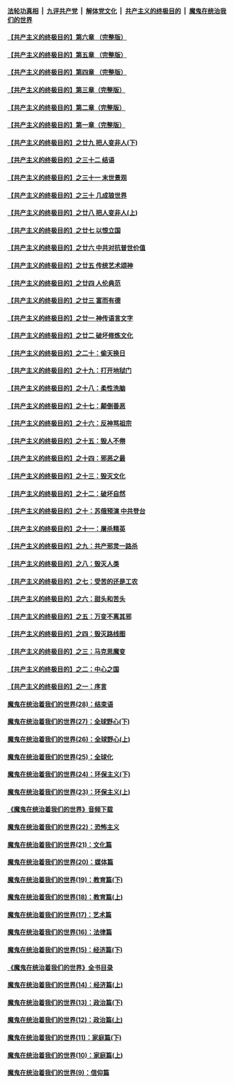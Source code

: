 ####  [法轮功真相](../../../../basic/blob/master/README.md?t=06151502) &nbsp;|&nbsp; [九评共产党](../../../../9ping.md/blob/master/README.md?t=06151502) &nbsp;|&nbsp; [解体党文化](../../../../jtdwh.md/blob/master/README.md?t=06151502)  &nbsp;|&nbsp; [共产主义的终极目的](../../../../gczydzjmd.md/blob/master/README.md?t=06151502) &nbsp;|&nbsp; [魔鬼在统治我们的世界](../../../../mgztzwmdsj.md/blob/master/README.md?t=06151502) 

#### [【共产主义的终极目的】第六章 （完整版）](../pages/nsc422/n11428913.md?t=06151502) 

#### [【共产主义的终极目的】第五章 （完整版）](../pages/nsc422/n11428912.md?t=06151502) 

#### [【共产主义的终极目的】第四章 （完整版）](../pages/nsc422/n11428907.md?t=06151502) 

#### [【共产主义的终极目的】第三章（完整版）](../pages/nsc422/n11428848.md?t=06151502) 

#### [【共产主义的终极目的】第二章（完整版）](../pages/nsc422/n11428831.md?t=06151502) 

#### [【共产主义的终极目的】第一章（完整版）](../pages/nsc422/n11417651.md?t=06151502) 

#### [【共产主义的终极目的】之廿九 把人变非人(下)](../pages/nsc422/n11344140.md?t=06151502) 

#### [【共产主义的终极目的】之三十二 结语](../pages/nsc422/n11360535.md?t=06151502) 

#### [【共产主义的终极目的】之三十一 末世景观](../pages/nsc422/n11351129.md?t=06151502) 

#### [【共产主义的终极目的】之三十 几成狼世界](../pages/nsc422/n11348280.md?t=06151502) 

#### [【共产主义的终极目的】之廿八 把人变非人(上)](../pages/nsc422/n11340492.md?t=06151502) 

#### [【共产主义的终极目的】之廿七 以恨立国](../pages/nsc422/n11336944.md?t=06151502) 

#### [【共产主义的终极目的】之廿六 中共对抗普世价值](../pages/nsc422/n11324785.md?t=06151502) 

#### [【共产主义的终极目的】之廿五 传统艺术颂神](../pages/nsc422/n11296396.md?t=06151502) 

#### [【共产主义的终极目的】之廿四 人伦典范](../pages/nsc422/n11296397.md?t=06151502) 

#### [【共产主义的终极目的】之廿三 富而有德](../pages/nsc422/n11283598.md?t=06151502) 

#### [【共产主义的终极目的】之廿一 神传语言文字](../pages/nsc422/n11263265.md?t=06151502) 

#### [【共产主义的终极目的】之廿二 破坏修炼文化](../pages/nsc422/n11245728.md?t=06151502) 

#### [【共产主义的终极目的】之二十：偷天换日](../pages/nsc422/n11238846.md?t=06151502) 

#### [【共产主义的终极目的】之十九：打开地狱门](../pages/nsc422/n11206376.md?t=06151502) 

#### [【共产主义的终极目的】之十八：柔性洗脑](../pages/nsc422/n11199994.md?t=06151502) 

#### [【共产主义的终极目的】之十七：颠倒善恶](../pages/nsc422/n11179782.md?t=06151502) 

#### [【共产主义的终极目的】之十六：反神骂祖宗](../pages/nsc422/n11166798.md?t=06151502) 

#### [【共产主义的终极目的】之十五：毁人不倦](../pages/nsc422/n11166792.md?t=06151502) 

#### [【共产主义的终极目的】之十四：邪恶之最](../pages/nsc422/n11150249.md?t=06151502) 

#### [【共产主义的终极目的】之十三：毁灭文化](../pages/nsc422/n11135227.md?t=06151502) 

#### [【共产主义的终极目的】之十二：破坏自然](../pages/nsc422/n11135214.md?t=06151502) 

#### [【共产主义的终极目的】之十：苏俄预演 中共登台](../pages/nsc422/n11118424.md?t=06151502) 

#### [【共产主义的终极目的】之十一：屠杀精英](../pages/nsc422/n11118442.md?t=06151502) 

#### [【共产主义的终极目的】之九：共产邪灵一路杀](../pages/nsc422/n11114139.md?t=06151502) 

#### [【共产主义的终极目的】之八：毁灭人类](../pages/nsc422/n11108503.md?t=06151502) 

#### [【共产主义的终极目的】之七：受苦的还是工农](../pages/nsc422/n11101809.md?t=06151502) 

#### [【共产主义的终极目的】之六：甜头和苦头](../pages/nsc422/n11096971.md?t=06151502) 

#### [【共产主义的终极目的】之五：万变不离其邪](../pages/nsc422/n11091285.md?t=06151502) 

#### [【共产主义的终极目的】之四：毁灭路线图](../pages/nsc422/n11086284.md?t=06151502) 

#### [【共产主义的终极目的】之三：马克思魔变](../pages/nsc422/n11061941.md?t=06151502) 

#### [【共产主义的终极目的】之二：中心之国](../pages/nsc422/n11047728.md?t=06151502) 

#### [【共产主义的终极目的】之一：序言](../pages/nsc422/n11086077.md?t=06151502) 

#### [魔鬼在统治着我们的世界(28)：结束语](../pages/nsc422/n10936246.md?t=06151502) 

#### [魔鬼在统治着我们的世界(27)：全球野心(下)](../pages/nsc422/n10928319.md?t=06151502) 

#### [魔鬼在统治着我们的世界(26)：全球野心(上)](../pages/nsc422/n10900318.md?t=06151502) 

#### [魔鬼在统治着我们的世界(25)：全球化](../pages/nsc422/n10788205.md?t=06151502) 

#### [魔鬼在统治着我们的世界(24)：环保主义(下)](../pages/nsc422/n10695307.md?t=06151502) 

#### [魔鬼在统治着我们的世界(23)：环保主义(上)](../pages/nsc422/n10688613.md?t=06151502) 

#### [《魔鬼在统治着我们的世界》音频下载](../pages/nsc422/n10635553.md?t=06151502) 

#### [魔鬼在统治着我们的世界(22)：恐怖主义](../pages/nsc422/n10614727.md?t=06151502) 

#### [魔鬼在统治着我们的世界(21)：文化篇](../pages/nsc422/n10597706.md?t=06151502) 

#### [魔鬼在统治着我们的世界(20)：媒体篇](../pages/nsc422/n10586579.md?t=06151502) 

#### [魔鬼在统治着我们的世界(19)：教育篇(下)](../pages/nsc422/n10564808.md?t=06151502) 

#### [魔鬼在统治着我们的世界(18)：教育篇(上)](../pages/nsc422/n10526970.md?t=06151502) 

#### [魔鬼在统治着我们的世界(17)：艺术篇](../pages/nsc422/n10499093.md?t=06151502) 

#### [魔鬼在统治着我们的世界(16)：法律篇](../pages/nsc422/n10485969.md?t=06151502) 

#### [魔鬼在统治着我们的世界(15)：经济篇(下)](../pages/nsc422/n10469975.md?t=06151502) 

#### [《魔鬼在统治着我们的世界》全书目录](../pages/nsc422/n10464261.md?t=06151502) 

#### [魔鬼在统治着我们的世界(14)：经济篇(上)](../pages/nsc422/n10457370.md?t=06151502) 

#### [魔鬼在统治着我们的世界(13)：政治篇(下)](../pages/nsc422/n10448270.md?t=06151502) 

#### [魔鬼在统治着我们的世界(12)：政治篇(上)](../pages/nsc422/n10444576.md?t=06151502) 

#### [魔鬼在统治着我们的世界(11)：家庭篇(下)](../pages/nsc422/n10440961.md?t=06151502) 

#### [魔鬼在统治着我们的世界(10)：家庭篇(上)](../pages/nsc422/n10435448.md?t=06151502) 

#### [魔鬼在统治着我们的世界(9)：信仰篇](../pages/nsc422/n10432159.md?t=06151502) 

